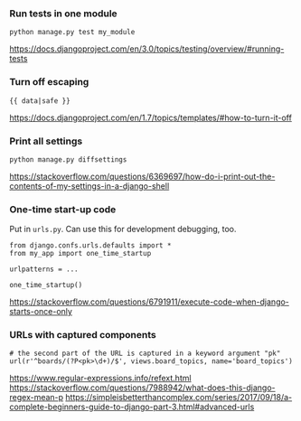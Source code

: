 ### Run tests in one module

```
python manage.py test my_module
```

https://docs.djangoproject.com/en/3.0/topics/testing/overview/#running-tests


### Turn off escaping

```
{{ data|safe }}
```

https://docs.djangoproject.com/en/1.7/topics/templates/#how-to-turn-it-off


### Print all settings

```
python manage.py diffsettings
```

https://stackoverflow.com/questions/6369697/how-do-i-print-out-the-contents-of-my-settings-in-a-django-shell


### One-time start-up code

Put in `urls.py`. Can use this for development debugging, too.

```
from django.confs.urls.defaults import *
from my_app import one_time_startup

urlpatterns = ...

one_time_startup()
```

https://stackoverflow.com/questions/6791911/execute-code-when-django-starts-once-only


### URLs with captured components

```
# the second part of the URL is captured in a keyword argument "pk"
url(r'^boards/(?P<pk>\d+)/$', views.board_topics, name='board_topics')
```

https://www.regular-expressions.info/refext.html
https://stackoverflow.com/questions/7988942/what-does-this-django-regex-mean-p
https://simpleisbetterthancomplex.com/series/2017/09/18/a-complete-beginners-guide-to-django-part-3.html#advanced-urls
